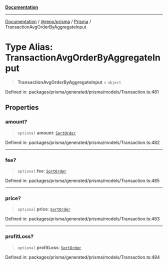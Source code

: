 [**Documentation**](../../../../../README.md)

***

[Documentation](../../../../../README.md) / [@repo/prisma](../../../README.md) / [Prisma](../README.md) / TransactionAvgOrderByAggregateInput

# Type Alias: TransactionAvgOrderByAggregateInput

> **TransactionAvgOrderByAggregateInput** = `object`

Defined in: packages/prisma/generated/prisma/models/Transaction.ts:481

## Properties

### amount?

> `optional` **amount**: [`SortOrder`](SortOrder.md)

Defined in: packages/prisma/generated/prisma/models/Transaction.ts:482

***

### fee?

> `optional` **fee**: [`SortOrder`](SortOrder.md)

Defined in: packages/prisma/generated/prisma/models/Transaction.ts:485

***

### price?

> `optional` **price**: [`SortOrder`](SortOrder.md)

Defined in: packages/prisma/generated/prisma/models/Transaction.ts:483

***

### profitLoss?

> `optional` **profitLoss**: [`SortOrder`](SortOrder.md)

Defined in: packages/prisma/generated/prisma/models/Transaction.ts:484

